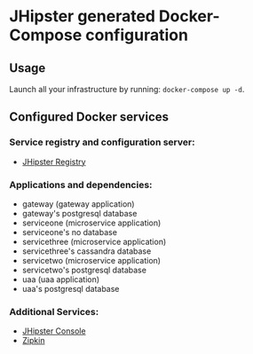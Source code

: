 # JHipster generated Docker-Compose configuration

## Usage

Launch all your infrastructure by running: `docker-compose up -d`.

## Configured Docker services

### Service registry and configuration server:
- [JHipster Registry](http://localhost:8761)

### Applications and dependencies:
- gateway (gateway application)
- gateway's postgresql database
- serviceone (microservice application)
- serviceone's no database
- servicethree (microservice application)
- servicethree's cassandra database
- servicetwo (microservice application)
- servicetwo's postgresql database
- uaa (uaa application)
- uaa's postgresql database

### Additional Services:

- [JHipster Console](http://localhost:5601)
- [Zipkin](http://localhost:9411)
